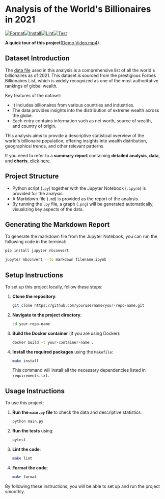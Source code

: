 # Analysis of the World's Billionaires in 2021
[![Format](https://github.com/nogibjj/zihan_polar_project/actions/workflows/format.yml/badge.svg)](https://github.com/nogibjj/zihan_polar_project/actions/workflows/format.yml)[![Install](https://github.com/nogibjj/zihan_polar_project/actions/workflows/install.yml/badge.svg)](https://github.com/nogibjj/zihan_polar_project/actions/workflows/install.yml)[![Lint](https://github.com/nogibjj/zihan_polar_project/actions/workflows/lint.yml/badge.svg)](https://github.com/nogibjj/zihan_polar_project/actions/workflows/lint.yml)[![Test](https://github.com/nogibjj/zihan_polar_project/actions/workflows/test.yml/badge.svg)](https://github.com/nogibjj/zihan_polar_project/actions/workflows/test.yml)

**A quick tour of this project**([Demo Video.mp4](https://github.com/nogibjj/zihan_polars_project_1/blob/main/Demo%20Video.mp4))

## Dataset Introduction

The [data file](Billionaire_2021.csv) used in this analysis is a comprehensive list of all the world's billionaires as of 2021. This dataset is sourced from the prestigious Forbes Billionaires List, which is widely recognized as one of the most authoritative rankings of global wealth.

Key features of the dataset:
- It includes billionaires from various countries and industries.
- The data provides insights into the distribution of extreme wealth across the globe.
- Each entry contains information such as net worth, source of wealth, and country of origin.

This analysis aims to provide a descriptive statistical overview of the world's billionaire population, offering insights into wealth distribution, geographical trends, and other relevant patterns.

If you need to refer to a **summary report** containing **detailed analysis**, **data**, and **charts**, [click here](Panda_Descriptive_Project.ipynb).

## Project Structure

* Python script (`.py`) together with the Jupyter Notebook (`.ipynb`) is provided for the analysis.
* A Markdown file (`.md`) is provided as the report of the analysis.
* By running the `.py` file, a graph (`.png`) will be generated automatically, visualizing key aspects of the data.

## Generating the Markdown Report

To generate the markdown file from the Jupyter Notebook, you can run the following code in the terminal:

```bash
pip install jupyter nbconvert
```
```bash
jupyter nbconvert --to markdown filename.ipynb
```

## Setup Instructions
To set up this project locally, follow these steps:

1. **Clone the repository**:
    ```bash
    git clone https://github.com/yourusername/your-repo-name.git
    ```
   
2. **Navigate to the project directory**:
    ```bash
    cd your-repo-name
    ```

3. **Build the Docker container** (if you are using Docker):
    ```bash
    docker build -t your-container-name .
    ```

4. **Install the required packages** using the `Makefile`:
    ```bash
    make install
    ```

   This command will install all the necessary dependencies listed in `requirements.txt`.

## Usage Instructions
To use this project:

1. **Run the `main.py` file** to check the data and descriptive statistics:
    ```bash
    python main.py
    ```

2. **Run the tests** using:
    ```bash
    pytest
    ```

3. **Lint the code**:
    ```bash
    make lint
    ```

4. **Format the code**:
    ```bash
    make format
    ```

By following these instructions, you will be able to set up and run the project smoothly.

